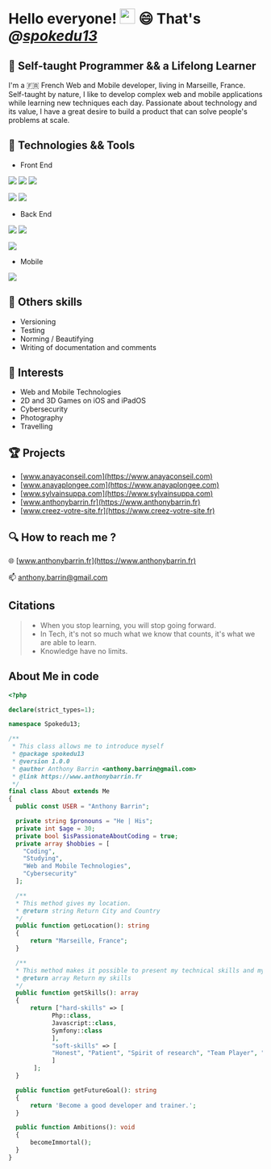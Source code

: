 # Hello everyone! <img src="https://raw.githubusercontent.com/MartinHeinz/MartinHeinz/master/wave.gif" width="30px" height="30px"> 😄 That's ***@[spokedu13](https://spokedu13.github.io/)***

## :seedling: Self-taught Programmer && a Lifelong Learner

I'm a :fr: French Web and Mobile developer, living in Marseille, France. Self-taught by nature, I like to develop complex web and mobile applications while learning new techniques each day. Passionate about technology and its value, I have a great desire to build a product that can solve people's problems at scale.

## :wrench: Technologies && Tools

- Front End

![](https://img.shields.io/badge/.-html-%23E34F26?style=for-the-badge&logo=html5) ![](https://img.shields.io/badge/.-css3-%231572B6?style=for-the-badge&logo=css3) ![](https://img.shields.io/badge/.-javascript-%23F7DF1E?style=for-the-badge&logo=javascript)

![](https://img.shields.io/badge/.-jQuery-%230769AD?style=for-the-badge&logo=jquery) ![](https://img.shields.io/badge/.-bootstrap-%237952B3?style=for-the-badge&logo=bootstrap) 

- Back End

![](https://img.shields.io/badge/.-Php-%23777BB4?style=for-the-badge&logo=php) ![](https://img.shields.io/badge/.-MySQL-%234479A1?style=for-the-badge&logo=mysql)

![](https://img.shields.io/badge/.-symfony-%23000000?style=for-the-badge&logo=symfony) 

- Mobile

![](https://img.shields.io/badge/.-swift-%23FA7343?style=for-the-badge&logo=swift)

## :nut_and_bolt: Others skills

- Versioning
- Testing
- Norming / Beautifying
- Writing of documentation and comments

## :eyes: Interests

- Web and Mobile Technologies 
- 2D and 3D Games on iOS and iPadOS
- Cybersecurity
- Photography
- Travelling

## :trophy: Projects

- [www.anayaconseil.com](https://www.anayaconseil.com)
- [www.anayaplongee.com](https://www.anayaplongee.com)
- [www.sylvainsuppa.com](https://www.sylvainsuppa.com)
- [www.anthonybarrin.fr](https://www.anthonybarrin.fr)
- [www.creez-votre-site.fr](https://www.creez-votre-site.fr)

## :mag: How to reach me ?

:globe_with_meridians: [www.anthonybarrin.fr](https://www.anthonybarrin.fr)

:mailbox: anthony.barrin@gmail.com

## Citations 

> - When you stop learning, you will stop going forward.
> - In Tech, it's not so much what we know that counts, it's what we are able to learn.
> - Knowledge have no limits.

## About Me in code

```php
<?php

declare(strict_types=1);

namespace Spokedu13;

/**
 * This class allows me to introduce myself
 * @package spokedu13
 * @version 1.0.0
 * @author Anthony Barrin <anthony.barrin@gmail.com>
 * @link https://www.anthonybarrin.fr
 */
final class About extends Me
{
  public const USER = "Anthony Barrin";

  private string $pronouns = "He | His";
  private int $age = 30;
  private bool $isPassionateAboutCoding = true;
  private array $hobbies = [
    "Coding",
    "Studying",
    "Web and Mobile Technologies",
    "Cybersecurity"
  ];

  /**
  * This method gives my location.
  * @return string Return City and Country
  */
  public function getLocation(): string
  {
      return "Marseille, France";
  }

  /**
  * This method makes it possible to present my technical skills and my qualities.
  * @return array Return my skills
  */
  public function getSkills(): array
  {
      return ["hard-skills" => [
            Php::class,
            Javascript::class,
            Symfony::class
            ],
            "soft-skills" => [
            "Honest", "Patient", "Spirit of research", "Team Player", "Punctual"
            ]
       ];
  }

  public function getFutureGoal(): string
  {
      return 'Become a good developer and trainer.';
  }

  public function Ambitions(): void
  {
      becomeImmortal();
  }
}
```
